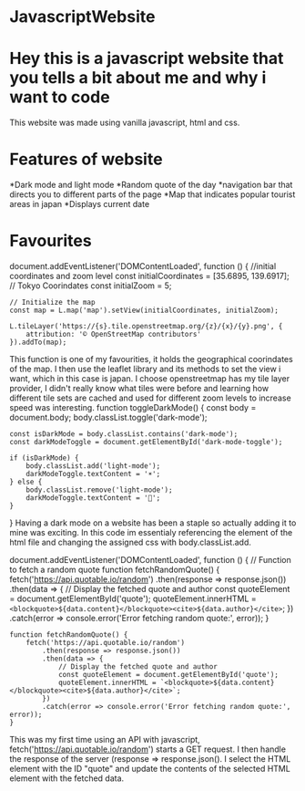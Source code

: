 ﻿# JavascriptWebsite

<h1> Hey this is a javascript website that you tells a bit about me and why i want to code</h1>
This website was made using vanilla javascript, html and css.
<h1>Features of website</h1>
*Dark mode and light mode
*Random quote of the day
*navigation bar that directs you to different parts of the page
*Map that indicates popular tourist areas in japan
*Displays current date

<h1>Favourites</h1>
document.addEventListener('DOMContentLoaded', function () {
    //initial coordinates and zoom level
    const initialCoordinates = [35.6895, 139.6917]; // Tokyo Coorindates
    const initialZoom = 5; 

    // Initialize the map
    const map = L.map('map').setView(initialCoordinates, initialZoom);

    L.tileLayer('https://{s}.tile.openstreetmap.org/{z}/{x}/{y}.png', {
        attribution: '© OpenStreetMap contributors'
    }).addTo(map);

This function is one of my favourities, it holds the geographical coorindates of the map.
I then use the leaflet library and its methods to set the view i want, which in this case is japan. I choose openstreetmap has my tile layer provider, I didn't really know what tiles were
before and learning how different tile sets are cached and used for different zoom levels to 
increase speed was interesting.
function toggleDarkMode() {
    const body = document.body;
    body.classList.toggle('dark-mode');

    const isDarkMode = body.classList.contains('dark-mode');
    const darkModeToggle = document.getElementById('dark-mode-toggle');

    if (isDarkMode) {
        body.classList.add('light-mode');
        darkModeToggle.textContent = '☀️';
    } else {
        body.classList.remove('light-mode');
        darkModeToggle.textContent = '🌙';
    }
}
Having a dark mode on a website has been a staple so actually adding it to mine was exciting.
In this code im essentialy referencing the <body> element of the html file and changing 
the assigned css with body.classList.add.

document.addEventListener('DOMContentLoaded', function () {
    // Function to fetch a random quote
    function fetchRandomQuote() {
        fetch('https://api.quotable.io/random')
            .then(response => response.json())
            .then(data => {
                // Display the fetched quote and author
                const quoteElement = document.getElementById('quote');
                quoteElement.innerHTML = `<blockquote>${data.content}</blockquote><cite>${data.author}</cite>`;
            })
            .catch(error => console.error('Error fetching random quote:', error));
    }

    function fetchRandomQuote() {
        fetch('https://api.quotable.io/random')
            .then(response => response.json())
            .then(data => {
                // Display the fetched quote and author
                const quoteElement = document.getElementById('quote');
                quoteElement.innerHTML = `<blockquote>${data.content}</blockquote><cite>${data.author}</cite>`;
            })
            .catch(error => console.error('Error fetching random quote:', error));
    }
This was my first time using an API with javascript, fetch('https://api.quotable.io/random') starts a GET request. I then handle the response of the server (response => response.json().
I select the HTML element with the ID "quote" and update the contents of the selected HTML element with the fetched data.

